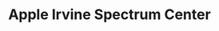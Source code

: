 ---
title: "Apple Irvine Spectrum Center"
url: /irvine/apple-irvine-spectrum-center/
shop: Elektronik
---